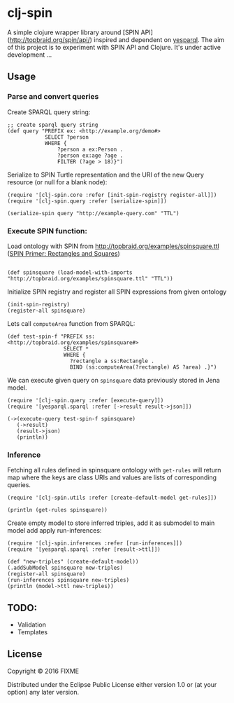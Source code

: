 # clj-spin

A simple clojure wrapper library around [SPIN API] (http://topbraid.org/spin/api/) inspired and dependent on [yesparql](https://github.com/joelkuiper/yesparql). 
The aim of this project is to experiment with SPIN API and Clojure. It's under active development ...

## Usage
### Parse and convert queries
Create SPARQL query string:
```
;; create sparql query string
(def query "PREFIX ex: <http://example.org/demo#>
            SELECT ?person 
            WHERE { 
                ?person a ex:Person . 
                ?person ex:age ?age . 
                FILTER (?age > 18)}")
```
Serialize to SPIN Turtle representation and the URI of the new Query resource (or null for a blank node):
```
(require '[clj-spin.core :refer [init-spin-registry register-all]])
(require '[clj-spin.query :refer [serialize-spin]])

(serialize-spin query "http://example-query.com" "TTL")
```
### Execute SPIN function:

Load ontology with SPIN from http://topbraid.org/examples/spinsquare.ttl ([SPIN Primer: Rectangles and Squares](http://spinrdf.org/spinsquare.html))
```

(def spinsquare (load-model-with-imports "http://topbraid.org/examples/spinsquare.ttl" "TTL"))
```
Initialize SPIN registry and register all SPIN expressions from given ontology
```
(init-spin-registry)
(register-all spinsquare)
```
Lets call `computeArea` function from SPARQL:
```
(def test-spin-f "PREFIX ss: <http://topbraid.org/examples/spinsquare#>
                  SELECT *
                  WHERE {
                    ?rectangle a ss:Rectangle .
                    BIND (ss:computeArea(?rectangle) AS ?area) .}")
```
We can execute given query on `spinsquare` data previously stored in Jena model. 
```
(require '[clj-spin.query :refer [execute-query]])
(require '[yesparql.sparql :refer [->result result->json]])

(->(execute-query test-spin-f spinsquare)
   (->result)
   (result->json)
   (println))
```
### Inference
Fetching all rules defined in spinsquare ontology with `get-rules` will return map where the keys are class URIs and values are lists of corresponding queries.
```
(require '[clj-spin.utils :refer [create-default-model get-rules]])

(println (get-rules spinsquare))
```
Create empty model to store inferred triples, add it as submodel to main model add apply run-inferences: 
```
(require '[clj-spin.inferences :refer [run-inferences]])
(require '[yesparql.sparql :refer [result->ttl]])

(def "new-triples" (create-default-model))
(.addSubModel spinsquare new-triples)
(register-all spinsquare)
(run-inferences spinsquare new-triples)
(println (model->ttl new-triples))
```


## TODO:
- Validation
- Templates
## License

Copyright © 2016 FIXME

Distributed under the Eclipse Public License either version 1.0 or (at
your option) any later version.

